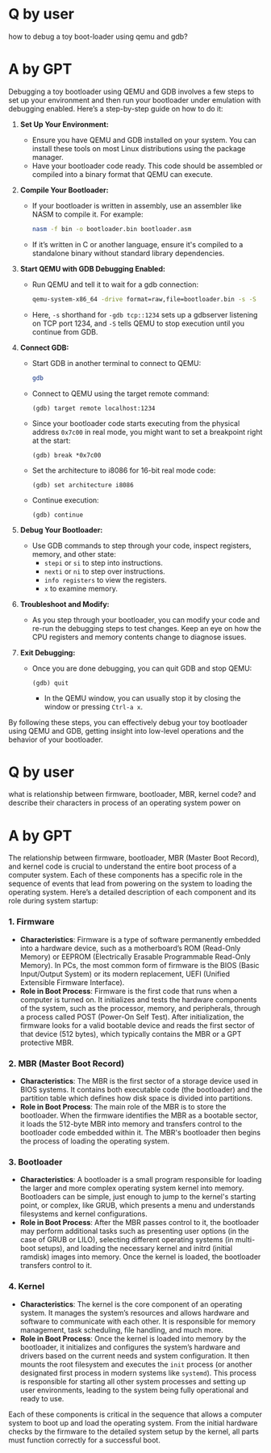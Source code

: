 
# Q by user
how to debug a toy boot-loader using qemu and gdb?

# A by GPT
Debugging a toy bootloader using QEMU and GDB involves a few steps to set up your environment and then run your bootloader under emulation with debugging enabled. Here’s a step-by-step guide on how to do it:

1. **Set Up Your Environment:**
   - Ensure you have QEMU and GDB installed on your system. You can install these tools on most Linux distributions using the package manager.
   - Have your bootloader code ready. This code should be assembled or compiled into a binary format that QEMU can execute.

2. **Compile Your Bootloader:**
   - If your bootloader is written in assembly, use an assembler like NASM to compile it. For example:
     ```bash
     nasm -f bin -o bootloader.bin bootloader.asm
     ```
   - If it’s written in C or another language, ensure it's compiled to a standalone binary without standard library dependencies.

3. **Start QEMU with GDB Debugging Enabled:**
   - Run QEMU and tell it to wait for a gdb connection:
     ```bash
     qemu-system-x86_64 -drive format=raw,file=bootloader.bin -s -S
     ```
   - Here, `-s` shorthand for `-gdb tcp::1234` sets up a gdbserver listening on TCP port 1234, and `-S` tells QEMU to stop execution until you continue from GDB.

4. **Connect GDB:**
   - Start GDB in another terminal to connect to QEMU:
     ```bash
     gdb
     ```
   - Connect to QEMU using the target remote command:
     ```gdb
     (gdb) target remote localhost:1234
     ```
   - Since your bootloader code starts executing from the physical address `0x7c00` in real mode, you might want to set a breakpoint right at the start:
     ```gdb
     (gdb) break *0x7c00
     ```
   - Set the architecture to i8086 for 16-bit real mode code:
     ```gdb
     (gdb) set architecture i8086
     ```
   - Continue execution:
     ```gdb
     (gdb) continue
     ```

5. **Debug Your Bootloader:**
   - Use GDB commands to step through your code, inspect registers, memory, and other state:
     - `stepi` or `si` to step into instructions.
     - `nexti` or `ni` to step over instructions.
     - `info registers` to view the registers.
     - `x` to examine memory.

6. **Troubleshoot and Modify:**
   - As you step through your bootloader, you can modify your code and re-run the debugging steps to test changes. Keep an eye on how the CPU registers and memory contents change to diagnose issues.

7. **Exit Debugging:**
   - Once you are done debugging, you can quit GDB and stop QEMU:
     ```gdb
     (gdb) quit
     ```
     - In the QEMU window, you can usually stop it by closing the window or pressing `Ctrl-a x`.

By following these steps, you can effectively debug your toy bootloader using QEMU and GDB, getting insight into low-level operations and the behavior of your bootloader.

# Q by user
what is relationship between firmware, bootloader, MBR, kernel code? and describe their characters in process of an operating system power on

# A by GPT
The relationship between firmware, bootloader, MBR (Master Boot Record), and kernel code is crucial to understand the entire boot process of a computer system. Each of these components has a specific role in the sequence of events that lead from powering on the system to loading the operating system. Here’s a detailed description of each component and its role during system startup:

### 1. Firmware

- **Characteristics**: Firmware is a type of software permanently embedded into a hardware device, such as a motherboard’s ROM (Read-Only Memory) or EEPROM (Electrically Erasable Programmable Read-Only Memory). In PCs, the most common form of firmware is the BIOS (Basic Input/Output System) or its modern replacement, UEFI (Unified Extensible Firmware Interface).
- **Role in Boot Process**: Firmware is the first code that runs when a computer is turned on. It initializes and tests the hardware components of the system, such as the processor, memory, and peripherals, through a process called POST (Power-On Self Test). After initialization, the firmware looks for a valid bootable device and reads the first sector of that device (512 bytes), which typically contains the MBR or a GPT protective MBR.

### 2. MBR (Master Boot Record)

- **Characteristics**: The MBR is the first sector of a storage device used in BIOS systems. It contains both executable code (the bootloader) and the partition table which defines how disk space is divided into partitions.
- **Role in Boot Process**: The main role of the MBR is to store the bootloader. When the firmware identifies the MBR as a bootable sector, it loads the 512-byte MBR into memory and transfers control to the bootloader code embedded within it. The MBR's bootloader then begins the process of loading the operating system.

### 3. Bootloader

- **Characteristics**: A bootloader is a small program responsible for loading the larger and more complex operating system kernel into memory. Bootloaders can be simple, just enough to jump to the kernel's starting point, or complex, like GRUB, which presents a menu and understands filesystems and kernel configurations.
- **Role in Boot Process**: After the MBR passes control to it, the bootloader may perform additional tasks such as presenting user options (in the case of GRUB or LILO), selecting different operating systems (in multi-boot setups), and loading the necessary kernel and initrd (initial ramdisk) images into memory. Once the kernel is loaded, the bootloader transfers control to it.

### 4. Kernel

- **Characteristics**: The kernel is the core component of an operating system. It manages the system’s resources and allows hardware and software to communicate with each other. It is responsible for memory management, task scheduling, file handling, and much more.
- **Role in Boot Process**: Once the kernel is loaded into memory by the bootloader, it initializes and configures the system’s hardware and drivers based on the current needs and system configuration. It then mounts the root filesystem and executes the `init` process (or another designated first process in modern systems like `systemd`). This process is responsible for starting all other system processes and setting up user environments, leading to the system being fully operational and ready to use.

Each of these components is critical in the sequence that allows a computer system to boot up and load the operating system. From the initial hardware checks by the firmware to the detailed system setup by the kernel, all parts must function correctly for a successful boot.
